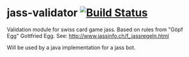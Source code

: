 # jass-validator [![Build Status](https://travis-ci.org/joachimprinzbach/jass-validator.svg?branch=master)](https://travis-ci.org/joachimprinzbach/jass-validator)

Validation module for swiss card game jass. 
Based on rules from "Göpf Egg" Gottfried Egg. See: http://www.jassinfo.ch/f_jassregeln.html

Will be used by a java implementation for a jass bot.

